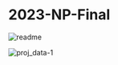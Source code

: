 # 2023-NP-Final

![readme](https://github.com/weiling920131/2023-NP-Final/assets/86657062/f8b7df33-8213-41bd-bffd-225b469ab8c3)

![proj_data-1](https://github.com/weiling920131/2023-NP-Final/assets/86657062/a869b926-6a5e-499c-8dda-95dd7099fccf)
